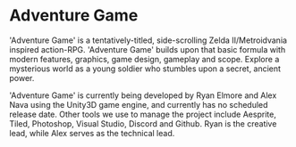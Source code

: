 # Adventure Game
'Adventure Game' is a tentatively-titled, side-scrolling Zelda II/Metroidvania inspired action-RPG. 'Adventure Game' builds upon that basic formula with modern features, graphics, game design, gameplay and scope. Explore a mysterious world as a young soldier who stumbles upon a secret, ancient power.

'Adventure Game' is currently being developed by Ryan Elmore and Alex Nava using the Unity3D game engine, and currently has no scheduled release date. Other tools we use to manage the project include Aesprite, Tiled, Photoshop, Visual Studio, Discord and Github. Ryan is the creative lead, while Alex serves as the technical lead. 